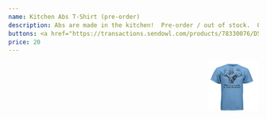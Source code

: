 ```yaml
---
name: Kitchen Abs T-Shirt (pre-order)
description: Abs are made in the kitchen!  Pre-order / out of stock.  Once the minimum pre-order has been met, individual orders will ship.  Sign up for the <a href="https://mailchi.mp/fdac34cf1d9c/kombat-kitchen-registration">newsletter</a> or <a href="http://carnivorejiujitero.com/feed.xml">RSS feed</a> for updates!
buttons: <a href="https://transactions.sendowl.com/products/78330076/D5613460/purchase">Buy Now</a> | <a href="https://transactions.sendowl.com/products/78330076/D5613460/add_to_cart">Add to Cart</a> | <a href="https://transactions.sendowl.com/cart?merchant_id=189652">View Cart</a>
price: 20
---
```


<a href="https://www.rushordertees.com/design/?design=NDc1NjgyOQ=="><img src="/assets/img/product_kitchenabs.jpeg" height="auto" width="20%" align="right" title="click to enlarge"/></a>
